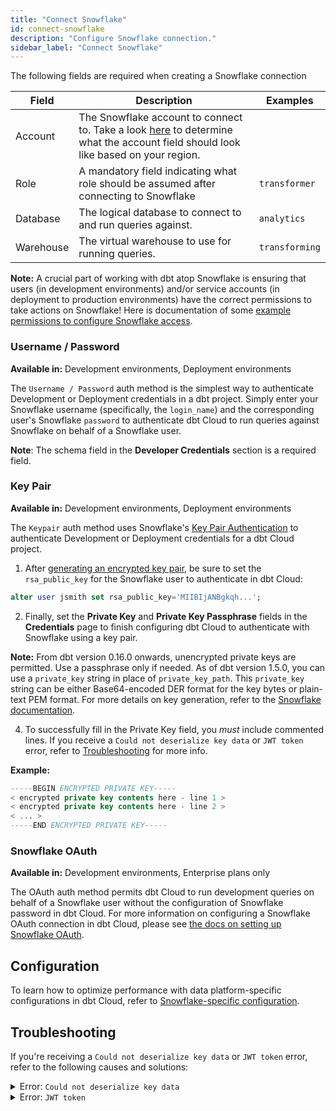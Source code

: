 ```yaml
---
title: "Connect Snowflake"
id: connect-snowflake
description: "Configure Snowflake connection."
sidebar_label: "Connect Snowflake"
---
```


The following fields are required when creating a Snowflake connection

| Field | Description | Examples |
| ----- | ----------- | -------- |
| Account | The Snowflake account to connect to. Take a look [here](/docs/core/connect-data-platform/snowflake-setup#account) to determine what the account field should look like based on your region.| <Snippet path="snowflake-acct-name" /> |
| Role | A mandatory field indicating what role should be assumed after connecting to Snowflake | `transformer` |
| Database | The logical database to connect to and run queries against. | `analytics` |
| Warehouse | The virtual warehouse to use for running queries. | `transforming` |


**Note:** A crucial part of working with dbt atop Snowflake is ensuring that users (in development environments) and/or service accounts (in deployment to production environments) have the correct permissions to take actions on Snowflake! Here is documentation of some [example permissions to configure Snowflake access](/reference/database-permissions/snowflake-permissions).

### Username / Password

**Available in:** Development environments, Deployment environments

The `Username / Password` auth method is the simplest way to authenticate
Development or Deployment credentials in a dbt project. Simply enter your Snowflake
username (specifically, the `login_name`) and the corresponding user's Snowflake `password`
to authenticate dbt Cloud to run queries against Snowflake on behalf of a Snowflake user.

**Note**: The schema field in the **Developer Credentials** section is a required field.
<Lightbox src="/img/docs/dbt-cloud/snowflake-userpass-auth.png" title="Snowflake username/password authentication"/>

### Key Pair

**Available in:** Development environments,  Deployment environments

The `Keypair` auth method uses Snowflake's [Key Pair Authentication](https://docs.snowflake.com/en/user-guide/python-connector-example.html#using-key-pair-authentication) to authenticate Development or Deployment credentials for a dbt Cloud project.

1. After [generating an encrypted key pair](https://docs.snowflake.com/en/user-guide/key-pair-auth.html#configuring-key-pair-authentication), be sure to set the `rsa_public_key` for the Snowflake user to authenticate in dbt Cloud:

```sql
alter user jsmith set rsa_public_key='MIIBIjANBgkqh...';
```

2. Finally, set the **Private Key** and **Private Key Passphrase** fields in the **Credentials** page to finish configuring dbt Cloud to authenticate with Snowflake using a key pair.

**Note:** From dbt version 0.16.0 onwards, unencrypted private keys are permitted. Use a passphrase only if needed.
As of dbt version 1.5.0, you can use a `private_key` string in place of `private_key_path`. This `private_key` string can be either Base64-encoded DER format for the key bytes or plain-text PEM format. For more details on key generation, refer to the [Snowflake documentation](https://community.snowflake.com/s/article/How-to-configure-Snowflake-key-pair-authentication-fields-in-dbt-connection).


4. To successfully fill in the Private Key field, you _must_ include commented lines. If you receive a `Could not deserialize key data` or `JWT token` error, refer to [Troubleshooting](#troubleshooting) for more info. 

**Example:**

```sql
-----BEGIN ENCRYPTED PRIVATE KEY-----
< encrypted private key contents here - line 1 >
< encrypted private key contents here - line 2 >
< ... >
-----END ENCRYPTED PRIVATE KEY-----
```

   <Lightbox src="/img/docs/dbt-cloud/snowflake-keypair-auth.png" width="60%" title="Snowflake keypair authentication"/>

### Snowflake OAuth

**Available in:** Development environments, Enterprise plans only

The OAuth auth method permits dbt Cloud to run development queries on behalf of
a Snowflake user without the configuration of Snowflake password in dbt Cloud. For
more information on configuring a Snowflake OAuth connection in dbt Cloud, please see [the docs on setting up Snowflake OAuth](/docs/cloud/manage-access/set-up-snowflake-oauth).
<Lightbox src="/img/docs/dbt-cloud/dbt-cloud-enterprise/database-connection-snowflake-oauth.png" title="Configuring Snowflake OAuth connection"/>

## Configuration

To learn how to optimize performance with data platform-specific configurations in dbt Cloud, refer to [Snowflake-specific configuration](/reference/resource-configs/snowflake-configs).

## Troubleshooting
<!--might need to turn this into details toggle if more troubleshooting items arise -->

If you're receiving a `Could not deserialize key data` or `JWT token` error, refer to the following causes and solutions:

<details>

<summary>Error: <code>Could not deserialize key data</code></summary>

  - <b>Possible cause</b>
 
    - This could be because of mistakes like not copying correctly, missing dashes, or leaving out commented lines.
  - <b>Solution</b> 
    
    - You can copy the key from its source and paste it into a text editor to verify it before using it in dbt Cloud. 
  
</details>

<details>
<summary>Error: <code>JWT token</code></summary>

  - <b>Possible causes</b>
  
    - This could be a transient issue between Snowflake and dbt Cloud. When connecting to Snowflake, dbt gets a JWT token valid for only 60 seconds. If there's no response from Snowflake within this time, you might see a `JWT token is invalid` error in dbt Cloud.
    -  The public key was not entered correctly in Snowflake.
  
  - <b>Solutions</b>

    - dbt needs to retry connections to Snowflake.
    -  Confirm and enter Snowflake's public key correctly. Additionally, you can reach out to Snowflake for help or refer to this Snowflake doc for more info: [Key-Based Authentication Failed with JWT token is invalid Error](https://community.snowflake.com/s/article/Key-Based-Authentication-Failed-with-JWT-token-is-invalid-Error).

</details>
